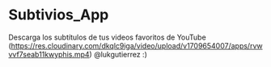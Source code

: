 # Subtivios_App
Descarga los subtítulos de tus videos favoritos de YouTube
(https://res.cloudinary.com/dkqlc9iga/video/upload/v1709654007/apps/rvwvvf7seab11kwyphis.mp4)
@lukgutierrez :)
